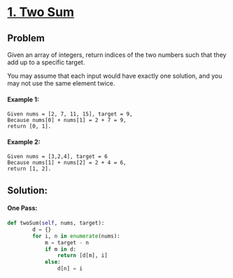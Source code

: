 # [1. Two Sum](https://leetcode.com/problems/two-sum/)

## Problem

Given an array of integers, return indices of the two numbers such that they add up to a specific target.

You may assume that each input would have exactly one solution, and you may not use the same element twice.

#### Example 1:

```
Given nums = [2, 7, 11, 15], target = 9,
Because nums[0] + nums[1] = 2 + 7 = 9,
return [0, 1].
```

#### Example 2:

```
Given nums = [3,2,4], target = 6
Because nums[1] + nums[2] = 2 + 4 = 6,
return [1, 2].
```

## Solution:

#### One Pass:

```python
def twoSum(self, nums, target):
        d = {}
        for i, n in enumerate(nums):
            m = target - n
            if m in d:
                return [d[m], i]
            else:
                d[n] = i
```
<!--stackedit_data:
eyJoaXN0b3J5IjpbLTE1NTY4MjM2OTEsNTA3NTE0MDM3LDM4Nz
cxMjQ3MiwxOTgyNjQ2OTc3XX0=
-->